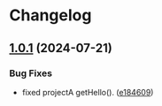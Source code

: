 # Changelog

## [1.0.1](https://github.com/lpezet/release-please-untagged-merged-outstanding/compare/project-a-v1.0.0...project-a-v1.0.1) (2024-07-21)


### Bug Fixes

* fixed projectA getHello(). ([e184609](https://github.com/lpezet/release-please-untagged-merged-outstanding/commit/e18460921bf19ae82a8e9b414e75e48e9ce8dbbb))
